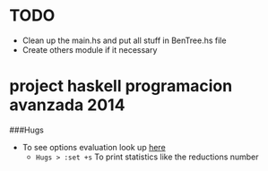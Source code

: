 TODO
====

* Clean up the main.hs and put all stuff in BenTree.hs file
* Create others module if it necessary


project haskell programacion avanzada 2014
=====

###Hugs
* To see options evaluation look up [here][1]
  - ```Hugs > :set +s``` To print statistics like the reductions number

[1]:http://cvs.haskell.org/Hugs/pages/users_guide/options.html#OPTIONS-EVALUATION
